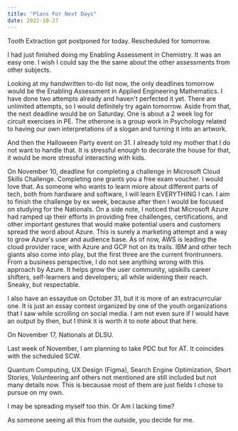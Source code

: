 ```yaml
---
title: "Plans For Next Days"
date: 2022-10-27
---
```


Tooth Extraction got postponed for today. Rescheduled for tomorrow.

I had just finished doing my Enabling Assessment in Chemistry. It was an easy one. I wish I could say the the same about the other assessments from other subjects.

Looking at my handwritten to-do list now, the only deadlines tomorrow would be the Enabling Assessment in Applied Engineering Mathematics. I have done two attempts already and haven't perfected it yet. There are unlimited attempts, so I would definitely try again tomorrow. Aside from that, the next deadline would be on Saturday. One is about a 2 week log for circuit exercises in PE. The otherone is a group work in Psychology related to having our own interpretations of a slogan and turning it into an artwork. 

And then the Halloween Party event on 31. I already told my mother that I do not want to handle that. It is stressful enough to decorate the house for that, it would be more stressful interacting with kids.


On November 10, deadline for completing a challenge in Microsoft Cloud Skills Challenge. Completing one grants you a free exam voucher. I would love that. As someone who wants to learn miore about different parts of tech, both from hardware and software, I will learn EVERYTHING I can. I aim to finish the challenge by ex week, because after then I would be focused on studying for the Nationals. On a side note, I noticed that Microsoft Azure had ramped up their efforts in providing free challenges, certifications, and other important gestures that would make potential users and customers spread the word about Azure. This is surely a marketing attempt and a way to grow Azure's user and audience base. As of now, AWS is leading the cloud provider race, with Azure and GCP hot on its trails. IBM and other tech giants also come into play, but the first three are the current frontrunners. From a business perspective, I do not see anything wrong with this approach by Azure. It helps grow the user community, upskills career shifters, self-learners and developers; all while widening their reach. Sneaky, but respectable.

I also have an essaydue on October 31, but it is more of an extracurrcular one. It is just an essay contest organized by one of the youth organizations that I saw while scrolling on social media. I am not even sure if I would have an output by then, but I think it is worth it to note about that here.

On November 17, Nationals at DLSU. 

Last week of November, I am planning to take PDC but for AT. It coincides with the scheduled SCW.

Quantum Computing, UX Design (Figma), Search Engine Optimization, Short Stories, Volunteering anf others not mentioned are still included but not many details now. This is becausse most of them are just fields I chose to pursue on my own.

I may be spreading myself too thin. Or Am I lacking time?

As someone seeing all this from the outside, you decide for me.